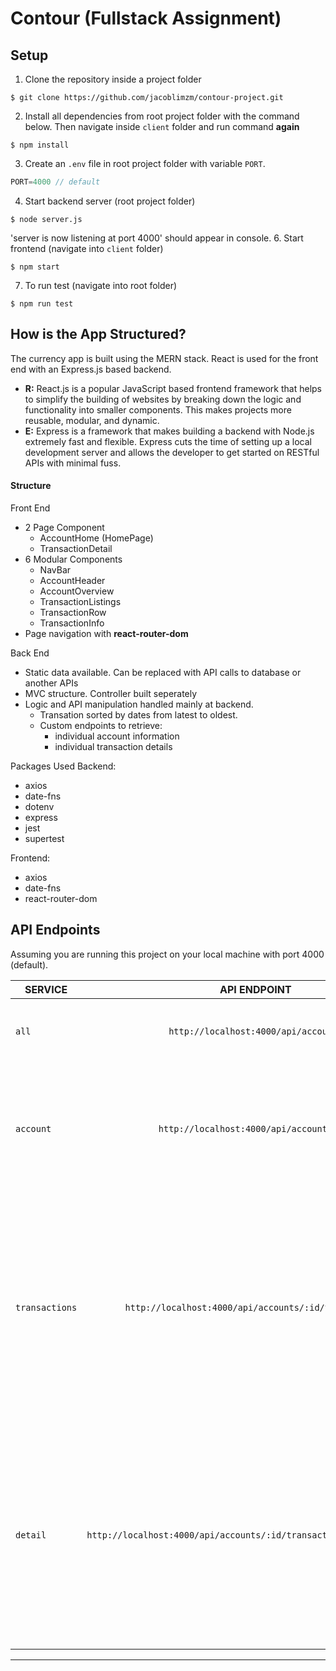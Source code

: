 # Contour (Fullstack Assignment)

## Setup

1. Clone the repository inside a project folder
```
$ git clone https://github.com/jacoblimzm/contour-project.git
```
2. Install all dependencies from root project folder with the command below. Then navigate inside `client` folder and run command **again**
```
$ npm install
```
3. Create an `.env` file in root project folder with variable `PORT`. 
```javascript
PORT=4000 // default
```  
4. Start backend server (root project folder)
```
$ node server.js
```
'server is now listening at port 4000' should appear in console.
6. Start frontend (navigate into `client` folder)
```
$ npm start
```

7. To run test (navigate into root folder)
```
$ npm run test
```

## How is the App Structured?
The currency app is built using the MERN stack. React is used for the front end with an Express.js based backend.

- **R:** React.js is a popular JavaScript based frontend framework that helps to simplify the building of websites by breaking down the logic and functionality into smaller components. This makes projects more reusable, modular, and dynamic. 
- **E:** Express is a framework that makes building a backend with Node.js extremely fast and flexible. Express cuts the time of setting up a local development server and allows the developer to get started on RESTful APIs with minimal fuss. 

#### Structure

Front End
- 2 Page Component
  - AccountHome (HomePage)
  - TransactionDetail
- 6 Modular Components
  - NavBar
  - AccountHeader
  - AccountOverview
  - TransactionListings
  - TransactionRow
  - TransactionInfo
- Page navigation with **react-router-dom**

Back End
- Static data available. Can be replaced with API calls to database or another APIs
- MVC structure. Controller built seperately
- Logic and API manipulation handled mainly at backend.
  - Transation sorted by dates from latest to oldest.
  - Custom endpoints to retrieve:
    - individual account information
    - individual transaction details

Packages Used
Backend:
- axios
- date-fns
- dotenv
- express
- jest
- supertest

Frontend:
- axios
- date-fns
- react-router-dom

## API Endpoints

Assuming you are running this project on your local machine with port 4000 (default). 

| SERVICE       | API ENDPOINT  | DESCRIPTION |
| ------------- | :-----------: | :----------: |
| `all`  | `http://localhost:4000/api/accounts` |  Returns a list of all the accounts currently available |
| `account`| `http://localhost:4000/api/accounts/:id`| Similar to `all`, and provides the user ability to decide which account to view using the account id. Replace `:id` with the id of the account.
| `transactions`      |   `http://localhost:4000/api/accounts/:id/transactions`    |     This endpoint allows the user to see a list of **all** the transactions from a specified account by using the account id. Replace `:id` with the id of the account. Response is sorted automatically by date of transaction. |
| `detail`      |   `http://localhost:4000/api/accounts/:id/transactions/:transactionId`    |     This endpoint allows the user to see details of a **specific** transaction from a specified account by using the account id. Replace `:id` with the id of the account. Replace `:transactionId` with the id of the transaction.  |

---